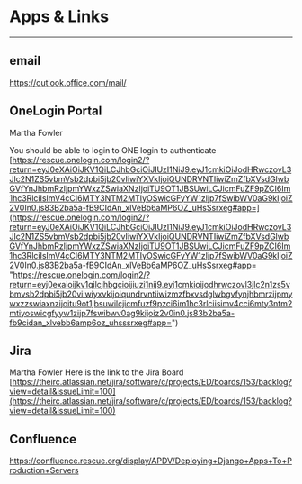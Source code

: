 # Apps & Links
---

## email
https://outlook.office.com/mail/

## OneLogin Portal
Martha Fowler

You should be able to login to ONE login to authenticate
[https://rescue.onelogin.com/login2/?return=eyJ0eXAiOiJKV1QiLCJhbGciOiJIUzI1NiJ9.eyJ1cmkiOiJodHRwczovL3Jlc2N1ZS5vbmVsb2dpbi5jb20vIiwiYXVkIjoiQUNDRVNTIiwiZmZfbXVsdGlwbGVfYnJhbmRzIjpmYWxzZSwiaXNzIjoiTU9OT1JBSUwiLCJicmFuZF9pZCI6Im1hc3RlciIsImV4cCI6MTY3NTM2MTIyOSwicGFyYW1zIjp7fSwibWV0aG9kIjoiZ2V0In0.js83B2ba5a-fB9CIdAn_xlVeBb6aMP6OZ_uHsSsrxeg#app=](https://rescue.onelogin.com/login2/?return=eyJ0eXAiOiJKV1QiLCJhbGciOiJIUzI1NiJ9.eyJ1cmkiOiJodHRwczovL3Jlc2N1ZS5vbmVsb2dpbi5jb20vIiwiYXVkIjoiQUNDRVNTIiwiZmZfbXVsdGlwbGVfYnJhbmRzIjpmYWxzZSwiaXNzIjoiTU9OT1JBSUwiLCJicmFuZF9pZCI6Im1hc3RlciIsImV4cCI6MTY3NTM2MTIyOSwicGFyYW1zIjp7fSwibWV0aG9kIjoiZ2V0In0.js83B2ba5a-fB9CIdAn_xlVeBb6aMP6OZ_uHsSsrxeg#app= "https://rescue.onelogin.com/login2/?return=eyj0exaioijkv1qilcjhbgcioijiuzi1nij9.eyj1cmkioijodhrwczovl3jlc2n1zs5vbmvsb2dpbi5jb20viiwiyxvkijoiqundrvntiiwizmzfbxvsdglwbgvfynjhbmrzijpmywxzzswiaxnzijoitu9ot1jbsuwilcjicmfuzf9pzci6im1hc3rlciisimv4cci6mty3ntm2mtiyoswicgfyyw1zijp7fswibwv0ag9kijoiz2v0in0.js83b2ba5a-fb9cidan_xlvebb6amp6oz_uhsssrxeg#app=")

## Jira
Martha Fowler
Here is the link to the Jira Board
[https://theirc.atlassian.net/jira/software/c/projects/ED/boards/153/backlog?view=detail&issueLimit=100](https://theirc.atlassian.net/jira/software/c/projects/ED/boards/153/backlog?view=detail&issueLimit=100)

## Confluence
https://confluence.rescue.org/display/APDV/Deploying+Django+Apps+To+Production+Servers


